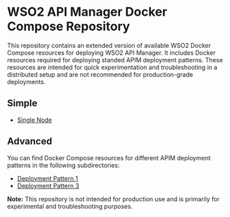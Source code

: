 # WSO2 API Manager Docker Compose Repository

This repository contains an extended version of available WSO2 Docker Compose resources for deploying WSO2 API Manager. It includes Docker resources required for deploying standed APIM deployment patterns. These resources are intended for quick experimentation and troubleshooting in a distributed setup and are not recommended for production-grade deployments.

## Simple

- [Single Node](https://github.com/cbabey/apim-docker-compose/tree/4.0.x/simple/am-single)

## Advanced

You can find Docker Compose resources for different APIM deployment patterns in the following subdirectories:

- [Deployment Pattern 1](https://github.com/cbabey/apim-docker-compose/tree/4.0.x/advanced/am-pattern-1)
- [Deployment Pattern 3](https://github.com/cbabey/apim-docker-compose/tree/4.0.x/advanced/am-pattern-3)

**Note:** This repository is not intended for production use and is primarily for experimental and troubleshooting purposes. 
